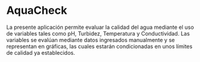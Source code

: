 #   AquaCheck
La presente aplicación permite evaluar la calidad del agua mediante el uso de variables tales como pH, Turbidez, Temperatura y Conductividad. Las variables se evalúan mediante datos ingresados manualmente y se representan en gráficas, las cuales estarán condicionadas en unos límites de calidad ya establecidos.